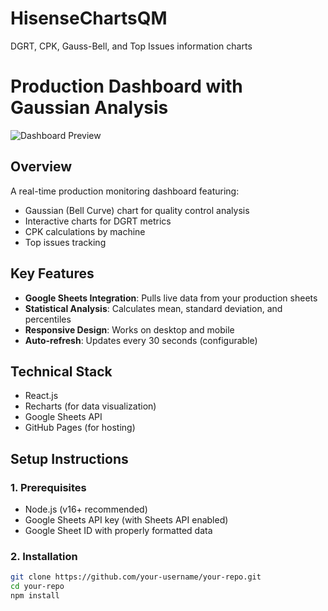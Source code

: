 # HisenseChartsQM
DGRT, CPK, Gauss-Bell, and Top Issues information charts
# Production Dashboard with Gaussian Analysis

![Dashboard Preview](https://user-images.githubusercontent.com/your-image-path-here.png) <!-- Add a screenshot if available -->

## Overview
A real-time production monitoring dashboard featuring:
- Gaussian (Bell Curve) chart for quality control analysis
- Interactive charts for DGRT metrics
- CPK calculations by machine
- Top issues tracking

## Key Features
- **Google Sheets Integration**: Pulls live data from your production sheets
- **Statistical Analysis**: Calculates mean, standard deviation, and percentiles
- **Responsive Design**: Works on desktop and mobile
- **Auto-refresh**: Updates every 30 seconds (configurable)

## Technical Stack
- React.js
- Recharts (for data visualization)
- Google Sheets API
- GitHub Pages (for hosting)

## Setup Instructions

### 1. Prerequisites
- Node.js (v16+ recommended)
- Google Sheets API key (with Sheets API enabled)
- Google Sheet ID with properly formatted data

### 2. Installation
```bash
git clone https://github.com/your-username/your-repo.git
cd your-repo
npm install
